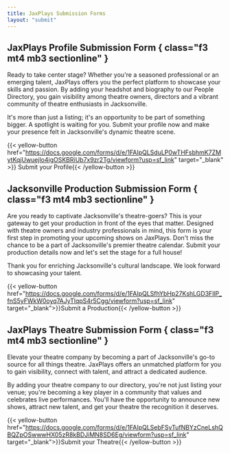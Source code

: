 ```yaml
---
title: JaxPlays Submission Forms
layout: "submit"
---
```

## JaxPlays Profile Submission Form { class="f3 mt4 mb3 sectionline" }

Ready to take center stage? Whether you're a seasoned professional or an emerging talent, JaxPlays offers you the perfect platform to showcase your skills and passion. By adding your headshot and biography to our People Directory, you gain visibility among theatre owners, directors and a vibrant community of theatre enthusiasts in Jacksonville.

It's more than just a listing; it's an opportunity to be part of something bigger. A spotlight is waiting for you. Submit your profile now and make your presence felt in Jacksonville's dynamic theatre scene.

{{< yellow-button href="https://docs.google.com/forms/d/e/1FAIpQLSduLP0wTHFsbhmK7ZMytKqjUwuejlo4igOSKBRiUb7x9zr2Tg/viewform?usp=sf_link" target="_blank" >}} Submit your Profile{{< /yellow-button >}}

## Jacksonville Production Submission Form { class="f3 mt4 mb3 sectionline" }

Are you ready to captivate Jacksonville's theatre-goers? This is your gateway to get your production in front of the eyes that matter. Designed with theatre owners and industry professionals in mind, this form is your first step in promoting your upcoming shows on JaxPlays. Don't miss the chance to be a part of Jacksonville's premier theatre calendar. Submit your production details now and let's set the stage for a full house!

Thank you for enriching Jacksonville's cultural landscape. We look forward to showcasing your talent.

{{< yellow-button href="https://docs.google.com/forms/d/e/1FAIpQLSfhYbHp27KshLGD3FllP_fnS5yFWkW0oyq7AJyTlqpS4r5Cgg/viewform?usp=sf_link" target="_blank">}}Submit a Production{{< /yellow-button >}}

## JaxPlays Theatre Submission Form { class="f3 mt4 mb3 sectionline" }

Elevate your theatre company by becoming a part of Jacksonville's go-to source for all things theatre. JaxPlays offers an unmatched platform for you to gain visibility, connect with talent, and attract a dedicated audience. 

By adding your theatre company to our directory, you're not just listing your venue; you're becoming a key player in a community that values and celebrates live performances. You'll have the opportunity to announce new shows, attract new talent, and get your theatre the recognition it deserves.

{{< yellow-button href="https://docs.google.com/forms/d/e/1FAIpQLSebFSyTufNBYzCneLshQBQZpOSwwwHX05zR8kBDJiMN8SD6Eg/viewform?usp=sf_link" target="_blank">}}Submit your Theatre{{< /yellow-button >}}